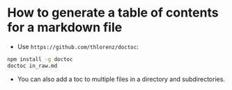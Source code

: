 How to generate a table of contents for a markdown file
=======================================================
* Use `https://github.com/thlorenz/doctoc`:

```bash
npm install -g doctoc
doctoc in_raw.md
```

* You can also add a toc to multiple files in a directory and subdirectories.
